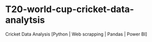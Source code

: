 # T20-world-cup-cricket-data-analytsis
Cricket Data Analysis [Python | Web scrapping | Pandas | Power BI]
